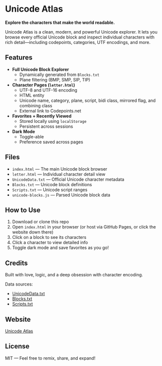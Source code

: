 # Unicode Atlas

**Explore the characters that make the world readable.**

Unicode Atlas is a clean, modern, and powerful Unicode explorer. It lets you browse every official Unicode block and inspect individual characters with rich detail—including codepoints, categories, UTF encodings, and more.

## Features

- **Full Unicode Block Explorer**
  - Dynamically generated from `Blocks.txt`
  - Plane filtering (BMP, SMP, SIP, TIP)
- **Character Pages (`letter.html`)**
  - UTF-8 and UTF-16 encoding
  - HTML entity
  - Unicode name, category, plane, script, bidi class, mirrored flag, and combining class
  - External link to Codepoints.net
- **Favorites + Recently Viewed**
  - Stored locally using `localStorage`
  - Persistent across sessions
- **Dark Mode**
  - Toggle-able
  - Preference saved across pages

## Files

- `index.html` — The main Unicode block browser
- `letter.html` — Individual character detail view
- `UnicodeData.txt` — Official Unicode character metadata
- `Blocks.txt` — Unicode block definitions
- `Scripts.txt` — Unicode script ranges
- `unicode-blocks.js` — Parsed Unicode block data

## How to Use

1. Download or clone this repo
2. Open `index.html` in your browser (or host via GitHub Pages, or click the website down there)
3. Click on a block to see its characters
4. Click a character to view detailed info
5. Toggle dark mode and save favorites as you go!

## Credits

Built with love, logic, and a deep obsession with character encoding.

Data sources:
- [UnicodeData.txt](https://www.unicode.org/Public/UNIDATA/UnicodeData.txt)
- [Blocks.txt](https://www.unicode.org/Public/UNIDATA/Blocks.txt)
- [Scripts.txt](https://www.unicode.org/Public/UNIDATA/Scripts.txt)

## Website
[Unicode Atlas](https://sevennai7.github.io/Unicode-Atlas/index.html)

## License

MIT — Feel free to remix, share, and expand!
